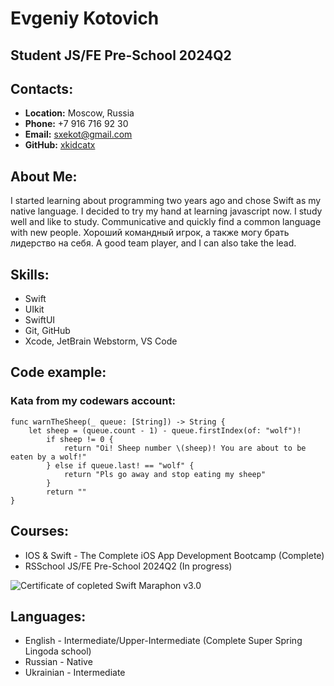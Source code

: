 # Evgeniy Kotovich

## Student JS/FE Pre-School 2024Q2

## Сontacts:

- **Location:** Moscow, Russia
- **Phone:** +7 916 716 92 30
- **Email:** sxekot@gmail.com
- **GitHub:** [xkidcatx](https://github.com/xkidcatx)

## About Me:
I started learning about programming two years ago and chose Swift as my native language.
I decided to try my hand at learning javascript now. I study well and like to study.
Сommunicative and quickly find a common language with new people. Хороший командный игрок, а также могу брать лидерство на себя.
A good team player, and I can also take the lead.

## Skills:
- Swift
- UIkit
- SwiftUI
- Git, GitHub
- Xcode, JetBrain Webstorm, VS Code

## Code example:

### Kata from my codewars account:

```
func warnTheSheep(_ queue: [String]) -> String {
    let sheep = (queue.count - 1) - queue.firstIndex(of: "wolf")!
        if sheep != 0 {
            return "Oi! Sheep number \(sheep)! You are about to be eaten by a wolf!"
        } else if queue.last! == "wolf" {
            return "Pls go away and stop eating my sheep"
        }
        return ""
}
```

## Courses:
+ IOS & Swift - The Complete iOS App Development Bootcamp (Complete)
+ RSSchool JS/FE Pre-School 2024Q2 (In progress)

![Certificate of copleted Swift Maraphon v3.0](https://user-images.githubusercontent.com/100476727/184662766-0d56930b-1238-45ec-aaa3-74e3cce3ec3b.png)

## Languages:

- English - Intermediate/Upper-Intermediate (Complete Super Spring Lingoda school)
- Russian - Native
- Ukrainian - Intermediate